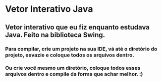 # Vetor Interativo Java
## Vetor interativo que eu fiz enquanto estudava Java. Feito na biblioteca Swing.
### Para compilar, crie um projeto na sua IDE, vá até o diretório do projeto, esvazie e coloque todos os arquivos dentro.
### Ou crie você mesmo um diretório, coloque todos esses arquivos dentro e compile da forma que achar melhor. :)

